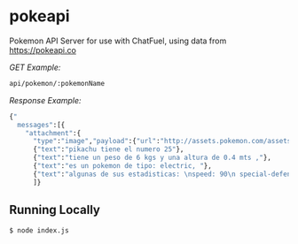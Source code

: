 # pokeapi
Pokemon API Server for use with ChatFuel, using data from https://pokeapi.co

*GET Example:*
```sh 
api/pokemon/:pokemonName
```



*Response Example:*
```sh
{"
  messages":[{
    "attachment":{
      "type":"image","payload":{"url":"http://assets.pokemon.com/assets/cms2/img/pokedex/full/025.png"}}},
      {"text":"pikachu tiene el numero 25"},
      {"text":"tiene un peso de 6 kgs y una altura de 0.4 mts ,"},
      {"text":"es un pokemon de tipo: electric, "},
      {"text":"algunas de sus estadisticas: \nspeed: 90\n special-defense: 50\n special-attack: 50\n defense: 40\n attack: 55\n hp: 35"}
      ]}
```

## Running Locally
```sh
$ node index.js
```
